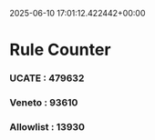 2025-06-10 17:01:12.422442+00:00
# Rule Counter 
 ### UCATE : 479632

 ### Veneto : 93610

 ### Allowlist : 13930